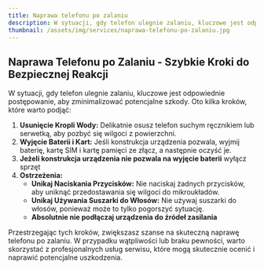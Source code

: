 ```yaml
---
title: Naprawa telefonu po zalaniu
description: W sytuacji, gdy telefon ulegnie zalaniu, kluczowe jest odpowiednie postępowanie, aby zminimalizować potencjalne szkody.
thumbnail: /assets/img/services/naprawa-telefonu-po-zalaniu.jpg
---
```


## Naprawa Telefonu po Zalaniu - Szybkie Kroki do Bezpiecznej Reakcji

W sytuacji, gdy telefon ulegnie zalaniu, kluczowe jest odpowiednie postępowanie, aby zminimalizować potencjalne szkody. Oto kilka kroków, które warto podjąć:

1. **Usunięcie Kropli Wody:** Delikatnie osusz telefon suchym ręcznikiem lub serwetką, aby pozbyć się wilgoci z powierzchni.
2. **Wyjęcie Baterii i Kart:** Jeśli konstrukcja urządzenia pozwala, wyjmij baterię, kartę SIM i kartę pamięci ze złącz, a następnie oczyść je.
3. **Jeżeli konstrukcja urządzenia nie pozwala na wyjęcie baterii** wyłącz sprzęt
3. **Ostrzeżenia:**
   - **Unikaj Naciskania Przycisków:** Nie naciskaj żadnych przycisków, aby uniknąć przedostawania się wilgoci do mikroukładów.
   - **Unikaj Używania Suszarki do Włosów:** Nie używaj suszarki do włosów, ponieważ może to tylko pogorszyć sytuację.
   - **Absolutnie nie podłączaj urządzenia do źródeł zasilania**

Przestrzegając tych kroków, zwiększasz szanse na skuteczną naprawę telefonu po zalaniu. W przypadku wątpliwości lub braku pewności, warto skorzystać z profesjonalnych usług serwisu, które mogą skutecznie ocenić i naprawić potencjalne uszkodzenia.
